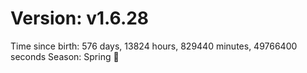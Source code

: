 # Version: v1.6.28
Time since birth: 576 days, 13824 hours, 829440 minutes, 49766400 seconds
Season: Spring 🌸
